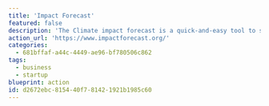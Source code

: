 ```yaml
---
title: 'Impact Forecast'
featured: false
description: 'The Climate impact forecast is a quick-and-easy tool to see and improve the carbon footprint of business ideas in the startup phase, and a stepping stone towards more meticulous life cycle assessment for established companies.'
action_url: 'https://www.impactforecast.org/'
categories:
  - 681bffaf-a44c-4449-ae96-bf780506c862
tags:
  - business
  - startup
blueprint: action
id: d2672ebc-8154-40f7-8142-1921b1985c60
---
```


